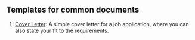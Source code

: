 Templates for common documents
---

1. [Cover Letter](./cover_letter): A simple cover letter for a job application, where you can also state your fit to the requirements.

